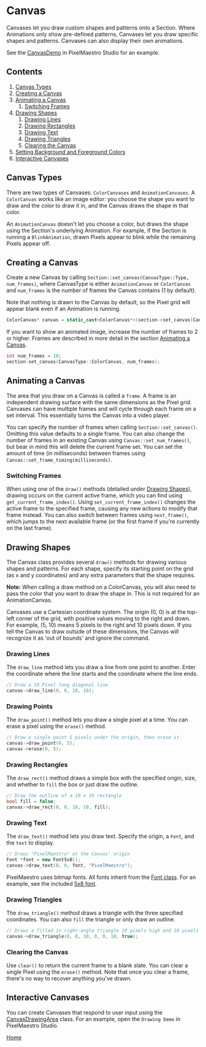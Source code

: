 # Canvas
Canvases let you draw custom shapes and patterns onto a Section. Where Animations only show pre-defined patterns, Canvases let you draw specific shapes and patterns. Canvases can also display their own animations.

See the [CanvasDemo](../gui/demo/canvasdemo.cpp) in PixelMaestro Studio for an example.

## Contents
1. [Canvas Types](#canvas-types)
2. [Creating a Canvas](#creating-a-canvas)
3. [Animating a Canvas](#animating-a-canvas)
	1. [Switching Frames](#switching-frames)
4. [Drawing Shapes](#drawing-shapes)
	1. [Drawing Lines](#drawing-lines)
	2. [Drawing Rectangles](#drawing-rectangles)
	3. [Drawing Text](#drawing-text)
	4. [Drawing Triangles](#drawing-triangles)
	5. [Clearing the Canvas](#clearing-the-canvas)
5. [Setting Background and Foreground Colors](#setting-background-and-foreground-colors)
6. [Interactive Canvases](#interactive-canvases)

## Canvas Types
There are two types of Canvases: `ColorCanvases` and `AnimationCanvases`. A `ColorCanvas` works like an image editor: you choose the shape you want to draw and the color to draw it in, and the Canvas draws the shape in that color.

An `AnimationCanvas` doesn't let you choose a color, but draws the shape using the Section's underlying Animation. For example, if the Section is running a `BlinkAnimation`, drawn Pixels appear to blink while the remaining Pixels appear off.

## Creating a Canvas
Create a new Canvas by calling `Section::set_canvas(CanvasType::Type, num_frames)`, where CanvasType is either `AnimationCanvas` or `ColorCanvas` and `num_frames` is the number of frames the Canvas contains (1 by default).

Note that nothing is drawn to the Canvas by default, so the Pixel grid will appear blank even if an Animation is running.

```c++
ColorCanvas* canvas = static_cast<ColorCanvas*>(section->set_canvas(CanvasType::ColorCanvas));
```

If you want to show an animated image, increase the number of frames to 2 or higher. Frames are described in more detail in the section [Animating a Canvas](#animating-a-canvas).

```c++
int num_frames = 10;
section-set_canvas(CanvasType::ColorCanvas, num_frames);
```

## Animating a Canvas
The area that you draw on a Canvas is called a `frame`. A frame is an independent drawing surface with the same dimensions as the Pixel grid. Canvases can have multiple frames and will cycle through each frame on a set interval. This essentially turns the Canvas into a video player.

You can specify the number of frames when calling `Section::set_canvas()`. Omitting this value defaults to a single frame. You can also change the number of frames in an existing Canvas using `Canvas::set_num_frames()`, but bear in mind this will delete the current frame set. You can set the amount of time (in milliseconds) between frames using `Canvas::set_frame_timing(milliseconds)`.

### Switching Frames
When using one of the `draw()` methods (detailed under [Drawing Shapes](#drawing-shapes)), drawing occurs on the current active frame, which you can find using `get_current_frame_index()`. Using `set_current_frame_index()` changes the active frame to the specified frame, causing any new actions to modify that frame instead. You can also switch between frames using `next_frame()`, which jumps to the next available frame (or the first frame if you're currently on the last frame).

## Drawing Shapes
The Canvas class provides several `draw()` methods for drawing various shapes and patterns. For each shape, specify its starting point on the grid (as x and y coordinates) and any extra parameters that the shape requires.

**Note:** When calling a draw method on a ColorCanvas, you will also need to pass the color that you want to draw the shape in. This is not required for an AnimationCanvas.

Canvases use a Cartesian coordinate system. The origin (0, 0) is at the top-left corner of the grid, with positive values moving to the right and down. For example, (5, 10) means 5 pixels to the right and 10 pixels down. If you tell the Canvas to draw outside of these dimensions, the Canvas will recognize it as 'out of bounds' and ignore the command.

### Drawing Lines
The `draw_line` method lets you draw a line from one point to another. Enter the coordinate where the line starts and the coordinate where the line ends.

```c++
// Draw a 10 Pixel long diagonal line
canvas->draw_line(0, 0, 10, 10);
```

### Drawing Points
The `draw_point()` method lets you draw a single pixel at a time. You can erase a pixel using the `erase()` method.

```c++
// Draw a single point 5 pixels under the origin, then erase it.
canvas->draw_point(0, 5);
canvas->erase(0, 5);
```

### Drawing Rectangles
The `draw_rect()` method draws a simple box with the specified origin, size, and whether to `fill` the box or just draw the outline.

```c++
// Draw the outline of a 10 x 10 rectangle 
bool fill = false;
canvas->draw_rect(0, 0, 10, 10, fill);
```

### Drawing Text
The `draw_text()` method lets you draw text. Specify the origin, a `Font`, and the `text` to display.

```c++
// Draws "PixelMaestro" at the Canvas' origin
Font *font = new Font5x8();
canvas->draw_text(0, 0, font, "PixelMaestro");
```

PixelMaestro uses bitmap fonts. All fonts inherit from the [Font class](../src/canvas/fonts/font.h). For an example, see the included [5x8 font](../src/canvas/fonts/font5x8.h).

### Drawing Triangles
The `draw_triangle()` method draws a triangle with the three specified coordinates. You can also `fill` the triangle or only draw an outline.

```c++
// Draws a filled in right-angle triangle 10 pixels high and 10 pixels wide
canvas->draw_triangle(0, 0, 10, 0, 0, 10, true);
```

### Clearing the Canvas
Use `clear()` to return the current frame to a blank slate. You can clear a single Pixel using the `erase()` method. Note that once you clear a frame, there's no way to recover anything you've drawn.

## Interactive Canvases
You can create Canvases that respond to user input using the [CanvasDrawingArea](../gui/drawingarea/canvasdrawingarea.h) class. For an example, open the `Drawing Demo` in PixelMaestro Studio.

[Home](README.md)
